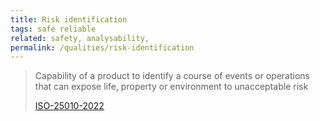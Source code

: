 ```yaml
---
title: Risk identification
tags: safe reliable
related: safety, analysability, 
permalink: /qualities/risk-identification
---
```



>Capability of a product to identify a course of events or operations that can expose life, property or environment to unacceptable risk
>
>[ISO-25010-2022](/references/#iso-25010-2022)


